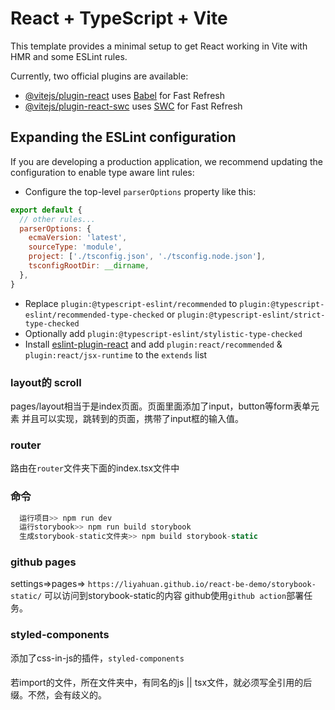 # React + TypeScript + Vite

This template provides a minimal setup to get React working in Vite with HMR and some ESLint rules.

Currently, two official plugins are available:

- [@vitejs/plugin-react](https://github.com/vitejs/vite-plugin-react/blob/main/packages/plugin-react/README.md) uses [Babel](https://babeljs.io/) for Fast Refresh
- [@vitejs/plugin-react-swc](https://github.com/vitejs/vite-plugin-react-swc) uses [SWC](https://swc.rs/) for Fast Refresh

## Expanding the ESLint configuration

If you are developing a production application, we recommend updating the configuration to enable type aware lint rules:

- Configure the top-level `parserOptions` property like this:

```js
export default {
  // other rules...
  parserOptions: {
    ecmaVersion: 'latest',
    sourceType: 'module',
    project: ['./tsconfig.json', './tsconfig.node.json'],
    tsconfigRootDir: __dirname,
  },
}
```

- Replace `plugin:@typescript-eslint/recommended` to `plugin:@typescript-eslint/recommended-type-checked` or `plugin:@typescript-eslint/strict-type-checked`
- Optionally add `plugin:@typescript-eslint/stylistic-type-checked`
- Install [eslint-plugin-react](https://github.com/jsx-eslint/eslint-plugin-react) and add `plugin:react/recommended` & `plugin:react/jsx-runtime` to the `extends` list

### layout的 scroll 
pages/layout相当于是index页面。页面里面添加了input，button等form表单元素
并且可以实现，跳转到的页面，携带了input框的输入值。
### router
路由在`router`文件夹下面的index.tsx文件中

### 命令
```js
  运行项目>> npm run dev
  运行storybook>> npm run build storybook
  生成storybook-static文件夹>> npm build storybook-static
```

### github pages
settings=>pages=> `https://liyahuan.github.io/react-be-demo/storybook-static/` 可以访问到storybook-static的内容
github使用`github action`部署任务。

###  styled-components
添加了css-in-js的插件，`styled-components`

####
若import的文件，所在文件夹中，有同名的js || tsx文件，就必须写全引用的后缀。不然，会有歧义的。
